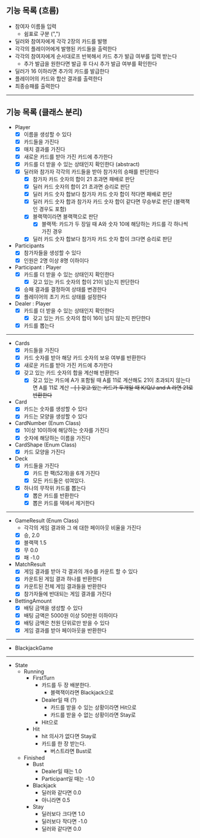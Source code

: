 ## 기능 목록 (흐름)

- 참여자 이름들 입력
    - 쉼표로 구분 (",")
- 딜러와 참여자에게 각각 2장의 카드를 발행
- 각각의 플레이어에게 발행된 카드들을 출력한다
- 각각의 참여자에게 순서대로프 반복해서 카드 추가 발급 여부를 입력 받는다
    - 추가 발급을 원한다면 발급 후 다시 추가 발급 여부를 확인한다
- 딜러가 16 이하라면 추가의 카드를 발급한다
- 플레이어의 카드와 합산 결과를 출력한다
- 최종승패를 출력한다

---

## 기능 목록 (클래스 분리)

- Player
    - [x] 이름을 생성할 수 있다
    - [x] 카드들을 가진다
    - [x] 매치 결과를 가진다
    - [x] 새로운 카드를 받아 가진 카드에 추가한다
    - [x] 카드를 더 받을 수 있는 상태인지 확인한다 (abstract)
    - [x] 딜러와 참가자 각각의 카드들을 받아 참가자의 승패를 판단한다
      - [x] 참가자 카드 숫자의 합이 21 초과면 패배로 판단
      - [x] 딜러 카드 숫자의 합이 21 초과면 승리로 판단
      - [x] 딜러 카드 숫자 합보다 참가자 카드 숫자 합이 적다면 패배로 판단
      - [x] 딜러 카드 숫자 합과 참가자 카드 숫자 합이 같다면 무승부로 판단 (블랙잭인 경우도 포함)
      - [x] 블랙잭이라면 블랙잭으로 판단
        - [x] 블랙잭: 카드가 두 장일 때 A와 숫자 10에 해당하는 카드를 각 하나씩 가진 경우   
      - [x] 딜러 카드 숫자 합보다 참가자 카드 숫자 합이 크다면 승리로 판단
- Participants
    - [x] 참가자들을 생성할 수 있다
    - [x] 인원은 2명 이상 8명 이하이다
- Participant : Player
    - [x] 카드를 더 받을 수 있는 상태인지 확인한다
        - [x] 갖고 있는 카드 숫자의 합이 21이 넘는지 판단한다
    - [x] 승패 결과를 결정하여 상태를 변경한다
    - [x] 플레이어의 초기 카드 상태를 설정한다
- Dealer : Player
    - [x] 카드를 더 받을 수 있는 상태인지 확인한다
        - [x] 갖고 있는 카드 숫자의 합이 16이 넘지 않는지 판단한다
    - [x] 카드를 뽑는다

---

- Cards
    - [x] 카드들을 가진다
    - [x] 카드 숫자를 받아 해당 카드 숫자의 보유 여부를 반환한다
    - [x] 새로운 카드를 받아 가진 카드에 추가한다
    - [x] 갖고 있는 카드 숫자의 합을 계산해 반환한다
      - [x] 갖고 있는 카드에 A가 포함될 때 A를 11로 계산해도 21이 초과되지 않는다면 A를 11로 계산
      ~~- [ ] 갖고 있는 카드가 두개일 때 K/Q/J and A 라면 21로 반환한다~~
- Card
    - [x] 카드는 숫자를 생성할 수 있다
    - [x] 카드는 모양을 생성할 수 있다
- CardNumber (Enum Class)
    - [x] 1이상 10이하에 해당하는 숫자를 가진다
    - [x] 숫자에 해당하는 이름을 가진다
- CardShape (Enum Class)
    - [x] 카드 모양을 가진다
- Deck
  - [x] 카드들을 가진다
    - [x] 카드 한 팩(52개)을 6개 가진다
    - [x] 모든 카드들은 섞여있다.
  - [x] 하나의 무작위 카드를 뽑는다
    - [x] 뽑은 카드를 반환한다 
    - [x] 뽑은 카드를 덱에서 제거한다

---

- GameResult (Enum Class)
  - 각각의 게임 결과와 그 에 대한 페이아웃 비율을 가진다
  - [x] 승, 2.0
  - [x] 블랙잭 1.5
  - [x] 무 0.0
  - [x] 패 -1.0
- MatchResult
  - [x] 게임 결과를 받아 각 결과의 개수를 카운트 할 수 있다
  - [x] 카운트된 게임 결과 하나를 반환한다
  - [x] 카운트된 전체 게임 결과들을 반환한다
  - [x] 참가자들에 반대되는 게임 결과를 가진다

- BettingAmount
  - [x] 배팅 금액을 생성할 수 있다
  - [x] 배팅 금액은 5000원 이상 50만원 이하이다
  - [x] 배팅 금액은 천원 단위로만 받을 수 있다
  - [x] 게임 결과를 받아 페이아웃을 반환한다

---

- BlackjackGame

---

- State
  - Running
    - FirstTurn 
      - 카드를 두 장 배분한다.
        - 블랙잭이라면 Blackjack으로
      - Dealer일 때 (?)
        - 카드를 받을 수 있는 상황이라면 Hit으로
        - 카드를 받을 수 없는 상황이라면 Stay로
      - Hit으로
    - Hit
      - hit 의사가 없다면 Stay로
      - 카드를 한 장 받는다.
        - 버스트라면 Bust로
  - Finished
    - Bust
      - Dealer일 때는 1.0
      - Participant일 때는 -1.0
    - Blackjack
      - 딜러와 같다면 0.0
      - 아니라면 0.5
    - Stay
      - 딜러보다 크다면 1.0
      - 딜러보다 작다면 -1.0
      - 딜러와 같다면 0.0

